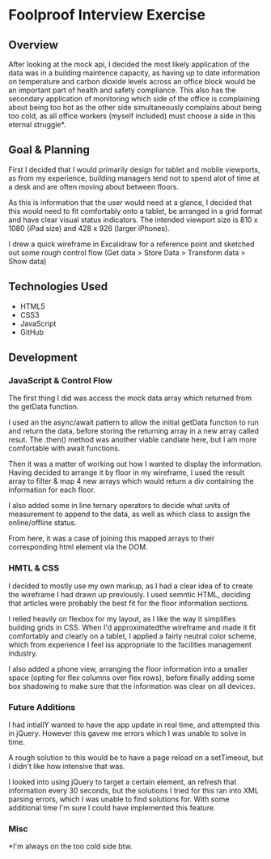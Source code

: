# Foolproof Interview Exercise

## Overview

After looking at the mock api, I decided the most likely application of the data was in a building maintence capacity, as having up to date information on temperature and carbon dioxide levels across an office block would be an important part of health and safety compliance. This also has the secondary application of monitoring which side of the office is complaining about being too hot as the other side simultaneously complains about being too cold, as all office workers (myself included) must choose a side in this eternal struggle*.

## Goal & Planning

First I decided that I would primarily design  for tablet and mobile viewports, as from my experience, building managers tend not to spend alot of time at a desk and are often moving about between floors.  

As this is information that the user would need at a glance, I decided that this would need to fit comfortably onto a tablet, be arranged in a grid format and have clear visual status indicators. The intended viewport size is 810 x 1080 (iPad size) and 428 x 926 (larger iPhones).

I drew a quick wireframe in Excalidraw for a reference point and sketched out some rough control flow (Get data > Store Data > Transform data > Show data)

## Technologies Used
* HTML5
* CSS3
* JavaScript
* GitHub

## Development

### JavaScript & Control Flow
 The first thing I did was access the mock data array which returned from the getData function.

 I used an the async/await pattern to allow the initial getData function to run and return the data, before storing the returning array in a new array called resut. The .then() method was another viable candiate here, but I am more comfortable with await functions.

 Then it was a matter of working out how I wanted to display the information. Having decided to arrange it by floor in my wireframe, I used the result array to filter & map 4 new arrays which would return a div containing the information for each floor. 

 I also added some in line ternary operators to decide what units of measurement to append to the data, as well as which class to assign the online/offline status.

 From here, it was a case of joining this mapped arrays to their corresponding html element via the DOM.

 ### HMTL & CSS

I decided to mostly use my own markup, as I had a clear idea of to create the wireframe I had drawn up previously. I used semntic HTML, deciding that articles were probably the best fit for the floor information sections.

 I relied heavily on flexbox for my layout, as I like the way it simplifies building grids in CSS. When I'd approximatedthe wireframe and made it fit comfortably and clearly on a tablet, I applied a fairly neutral color scheme, which from experience I feel iss appropriate to the facilities management industry.

 I also added a phone view, arranging the floor information into a smaller space (opting for flex columns over flex rows), before finally adding some box shadowing to make sure that the information was clear on all devices.

 ### Future Additions
I had intiallY wanted to have the app update in real time, and attempted this in jQuery. However this gavew me errors which I was unable to solve in time. 

A rough solution to this would be to have a page reload on a setTimeout, but I didn't like how intensive that was.

I looked into using jQuery to target a certain element, an refresh that information every 30 seconds, but the solutions I tried for this ran into XML parsing errors, which I was unable to find solutions for. With some additional time I'm sure I could have implemented this feature.

### Misc

*I'm always on the too cold side btw.

